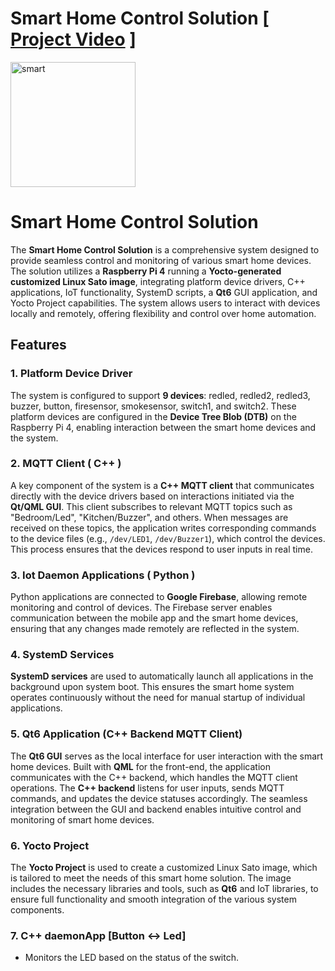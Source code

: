 # Smart Home Control Solution [ [Project Video](https://drive.google.com/file/d/1U2LEz5x05SYzt_gTgjR3OJZYtO7zwhnk/view?usp=sharing) ]

<img src="https://github.com/mgtera200/Embedded-Linux-NTI/assets/127119775/4568e9ec-70be-4298-b4fe-b462f068a26e" alt="smart" style="width:200px;">

# Smart Home Control Solution

The **Smart Home Control Solution** is a comprehensive system designed to provide seamless control and monitoring of various smart home devices. The solution utilizes a **Raspberry Pi 4** running a **Yocto-generated customized Linux Sato image**, integrating platform device drivers, C++ applications, IoT functionality, SystemD scripts, a **Qt6** GUI application, and Yocto Project capabilities. The system allows users to interact with devices locally and remotely, offering flexibility and control over home automation.

## Features

### 1. Platform Device Driver  
The system is configured to support **9 devices**: redled, redled2, redled3, buzzer, button, firesensor, smokesensor, switch1, and switch2. These platform devices are configured in the **Device Tree Blob (DTB)** on the Raspberry Pi 4, enabling interaction between the smart home devices and the system.

### 2. MQTT Client ( C++ )
A key component of the system is a **C++ MQTT client** that communicates directly with the device drivers based on interactions initiated via the **Qt/QML GUI**. This client subscribes to relevant MQTT topics such as "Bedroom/Led", "Kitchen/Buzzer", and others. When messages are received on these topics, the application writes corresponding commands to the device files (e.g., `/dev/LED1`, `/dev/Buzzer1`), which control the devices. This process ensures that the devices respond to user inputs in real time.

### 3. Iot Daemon Applications ( Python )  
Python applications are connected to **Google Firebase**, allowing remote monitoring and control of devices. The Firebase server enables communication between the mobile app and the smart home devices, ensuring that any changes made remotely are reflected in the system.

### 4. SystemD Services  
**SystemD services** are used to automatically launch all applications in the background upon system boot. This ensures the smart home system operates continuously without the need for manual startup of individual applications.

### 5. Qt6 Application (C++ Backend MQTT Client)  
The **Qt6 GUI** serves as the local interface for user interaction with the smart home devices. Built with **QML** for the front-end, the application communicates with the C++ backend, which handles the MQTT client operations. The **C++ backend** listens for user inputs, sends MQTT commands, and updates the device statuses accordingly. The seamless integration between the GUI and backend enables intuitive control and monitoring of smart home devices.

### 6. Yocto Project  
The **Yocto Project** is used to create a customized Linux Sato image, which is tailored to meet the needs of this smart home solution. The image includes the necessary libraries and tools, such as **Qt6** and IoT libraries, to ensure full functionality and smooth integration of the various system components.

### 7. C++ daemonApp [Button <-> Led]

- Monitors the LED based on the status of the switch.
